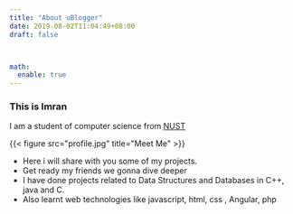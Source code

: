 ```yaml
---
title: "About uBlogger"
date: 2019-08-02T11:04:49+08:00
draft: false



math:
  enable: true
---
```


### This is Imran

I am a student of computer science from [NUST]([nust.edu.pk]) 

{{< figure src="profile.jpg" title="Meet Me" >}}

* Here i will share with you some of my projects.
* Get ready my friends we gonna dive deeper
* I have done projects related to Data Structures and Databases in C++, java and C.
* Also learnt web technologies like javascript,  html, css , Angular, php